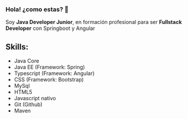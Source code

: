### Hola! ¿como estas? 👋

Soy **Java Developer Junior**, en formación profesional para ser **Fullstack Developer** con Springboot y Angular 

## Skills:
 - Java Core
 - Java EE    (Framework: Spring)
 - Typescript (Framework: Angular)
 - CSS        (Framework: Bootstrap)
 - MySql       
 - HTML5
 - Javascript nativo
 - Git       (Github)
 - Maven     

